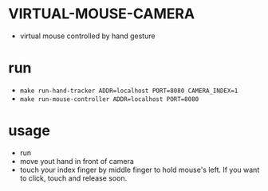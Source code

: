 # VIRTUAL-MOUSE-CAMERA
- virtual mouse controlled by hand gesture 

# run
- `make run-hand-tracker ADDR=localhost PORT=8080 CAMERA_INDEX=1`
- `make run-mouse-controller ADDR=localhost PORT=8080`

# usage
- run
- move yout hand in front of camera
- touch your index finger by middle finger to hold mouse's left. If you want to click, touch and release soon. 
